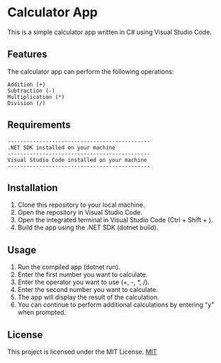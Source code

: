 # Calculator App

This is a simple calculator app written in C# using Visual Studio Code.
## Features

The calculator app can perform the following operations:

```
Addition (+)
Subtraction (-)
Multiplication (*)
Division (/)
```

## Requirements
```
---------------------------------------------
.NET SDK installed on your machine
---------------------------------------------
Visual Studio Code installed on your machine
---------------------------------------------
```

## Installation

1. Clone this repository to your local machine.
2. Open the repository in Visual Studio Code.
3. Open the integrated terminal in Visual Studio Code (Ctrl + Shift + ).
4. Build the app using the .NET SDK (dotnet build).

## Usage

1. Run the compiled app (dotnet run).
2. Enter the first number you want to calculate.
3. Enter the operator you want to use (+, -, *, /).
4. Enter the second number you want to calculate.
5. The app will display the result of the calculation.
6. You can continue to perform additional calculations by entering "y" when prompted.

## License

This project is licensed under the MIT License. [MIT](https://choosealicense.com/licenses/mit/)
